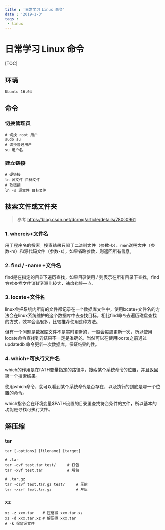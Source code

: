 ```yaml
---
title : '日常学习 Linux 命令'
date : '2019-1-3'
tags :
 - linux
---
```

# 日常学习 Linux 命令

[TOC]

## 环境

    Ubuntu 16.04

## 命令

### 切换管理员

    # 切换 root 用户
    sudo su
    # 切换普通用户
    su 用户名

### 建立链接

    # 硬链接
    ln 源文件 目标文件
    # 软链接
    ln -s 源文件 目标文件

## 搜索文件或文件夹

> 参考 https://blog.csdn.net/dcrmg/article/details/78000961

### 1. whereis+文件名

用于程序名的搜索，搜索结果只限于二进制文件（参数-b）、man说明文件（参数-m）和源代码文件（参数-s），如果省略参数，则返回所有信息。

### 2. find / -name +文件名

find是在指定的目录下遍历查找，如果目录使用 / 则表示在所有目录下查找，find方式查找文件消耗资源比较大，速度也慢一点。

### 3. locate+文件名

linux会把系统内所有的文件都记录在一个数据库文件中，使用locate+文件名的方法会在linux系统维护的这个数据库中去查找目标，相比find命令去遍历磁盘查找的方式，效率会高很多，比较推荐使用这种方法。

但有一个问题是数据库文件不是实时更新的，一般会每周更新一次，所以使用locate命令查找到的结果不一定是准确的。当然可以在使用locate之前通过 updatedb 命令更新一次数据库，保证结果的性。

### 4. which+可执行文件名

which的作用是在PATH变量指定的路径中，搜索某个系统命令的位置，并且返回第一个搜索结果。

使用which命令，就可以看到某个系统命令是否存在，以及执行的到底是哪一个位置的命令。

which指令会在环境变量$PATH设置的目录里查找符合条件的文件，所以基本的功能是寻找可执行文件。

## 解压缩

### tar

    tar [-options] [filename] [target]

    # .tar
    tar -cvf test.tar test/     # 打包
    tar -xvf test.tar           # 解包
    
    # .tar.gz
    tar -czvf test.tar.gz test/     # 压缩
    tar -xzvf test.tar.gz           # 解压
    
### xz

    xz -z xxx.tar    # 压缩得 xxx.tar.xz
    xz -d xxx.tar.xz # 解压得 xxx.tar
    # -k 保留源文件
